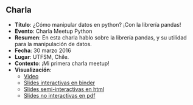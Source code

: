 ## Charla
* **Título**: ¿Cómo manipular datos en python? ¡Con la librería pandas!
* **Evento**: Charla Meetup Python
* **Resumen**: En esta charla hablo sobre la librería pandas, y su utilidad para la manipulación de datos.
* **Fecha**: 30 marzo 2016
* **Lugar**: UTFSM, Chile.
* **Contexto**: ¡Mi primera charla meetup!
* **Visualización**: 
  * [Video](https://www.youtube.com/watch?v=mmR2MAqsfVg)
  * [Slides interactivas en binder](https://mybinder.org/v2/gh/sebastiandres/talk_2016_03_python_meetup_pandas/main?filepath=meetup.ipynb)
  * [Slides semi-interactivas en html](https://sebastiandres.github.io/talk_2016_03_python_meetup_pandas/slides.html)
  * [Slides no interactivas en pdf](https://github.com/sebastiandres/talk_2016_03_python_meetup_pandas/raw/main/slides.pdf)
